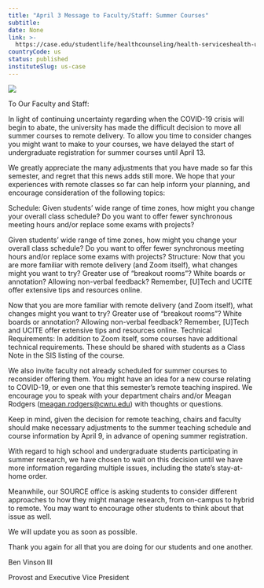 ```yaml
---
title: "April 3 Message to Faculty/Staff: Summer Courses"
subtitle: 
date: None
link: >-
  https://case.edu/studentlife/healthcounseling/health-serviceshealth-updates/april-3-message-facultystaff-summer-courses
countryCode: us
status: published
instituteSlug: us-case
---
```

![](https://case.edu/studentlife/healthcounseling/themes/custom/crew/images/CWRU-sign-logo.jpg)

To Our Faculty and Staff:

In light of continuing uncertainty regarding when the COVID-19 crisis will begin to abate, the university has made the difficult decision to move all summer courses to remote delivery. To allow you time to consider changes you might want to make to your courses, we have delayed the start of undergraduate registration for summer courses until April 13.

We greatly appreciate the many adjustments that you have made so far this semester, and regret that this news adds still more. We hope that your experiences with remote classes so far can help inform your planning, and encourage consideration of the following topics:

Schedule: Given students’ wide range of time zones, how might you change your overall class schedule? Do you want to offer fewer synchronous meeting hours and/or replace some exams with projects?

Given students’ wide range of time zones, how might you change your overall class schedule? Do you want to offer fewer synchronous meeting hours and/or replace some exams with projects? Structure: Now that you are more familiar with remote delivery (and Zoom itself), what changes might you want to try? Greater use of “breakout rooms”? White boards or annotation? Allowing non-verbal feedback? Remember, [U]Tech and UCITE offer extensive tips and resources online.

Now that you are more familiar with remote delivery (and Zoom itself), what changes might you want to try? Greater use of “breakout rooms”? White boards or annotation? Allowing non-verbal feedback? Remember, [U]Tech and UCITE offer extensive tips and resources online. Technical Requirements: In addition to Zoom itself, some courses have additional technical requirements. These should be shared with students as a Class Note in the SIS listing of the course.

We also invite faculty not already scheduled for summer courses to reconsider offering them. You might have an idea for a new course relating to COVID-19, or even one that this semester’s remote teaching inspired. We encourage you to speak with your department chairs and/or Meagan Rodgers (meagan.rodgers@cwru.edu) with thoughts or questions.

Keep in mind, given the decision for remote teaching, chairs and faculty should make necessary adjustments to the summer teaching schedule and course information by April 9, in advance of opening summer registration.

With regard to high school and undergraduate students participating in summer research, we have chosen to wait on this decision until we have more information regarding multiple issues, including the state’s stay-at-home order.

Meanwhile, our SOURCE office is asking students to consider different approaches to how they might manage research, from on-campus to hybrid to remote. You may want to encourage other students to think about that issue as well.

We will update you as soon as possible.

Thank you again for all that you are doing for our students and one another.

Ben Vinson III

Provost and Executive Vice President